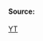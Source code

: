 #### Source:
[YT](https://www.youtube.com/watch?v=Sa3Z-aFINuE&list=PLXj4XH7LcRfDrdQuJTHIPmKMpa7eYVaPm&index=56)
